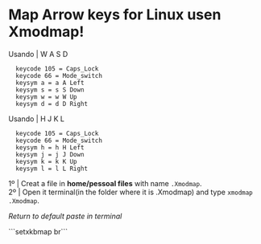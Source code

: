 # Map Arrow keys for Linux  usen Xmodmap!



<section>

  Usando | W A S D
```
  keycode 105 = Caps_Lock
  keycode 66 = Mode_switch  
  keysym a = a A Left
  keysym s = s S Down
  keysym w = w W Up
  keysym d = d D Right
```  
  Usando | H J K L
```
  keycode 105 = Caps_Lock
  keycode 66 = Mode_switch  
  keysym h = h H Left
  keysym j = j J Down
  keysym k = k K Up
  keysym l = l L Right
```

1º | Creat a file in <b>home/pessoal files</b> with name ```.Xmodmap```.<br>
2º | Open it terminal(in the folder where it is .Xmodmap) and type ```xmodmap .Xmodmap```.<br>


<p><i>Return to default paste in terminal </i></p>```setxkbmap br```
  
</section>
